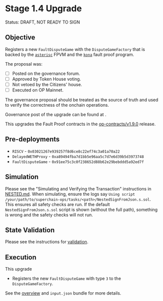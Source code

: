 # Stage 1.4 Upgrade

Status: DRAFT, NOT READY TO SIGN

## Objective

Registers a new `FaultDisputeGame` with the `DisputeGameFactory` that is backed by the [`asterisc`][asterisc] FPVM and
the [`kona`][kona] fault proof program.

The proposal was:

- [ ] Posted on the governance forum.
- [ ] Approved by Token House voting.
- [ ] Not vetoed by the Citizens' house.
- [ ] Executed on OP Mainnet.

The governance proposal should be treated as the source of truth and used to verify the correctness of the onchain operations.

Governance post of the upgrade can be found at <placeholder>.

This upgrades the Fault Proof contracts in the
[op-contracts/v1.9.0](https://github.com/ethereum-optimism/optimism/tree/op-contracts/v1.9.0-rc.2) release.

## Pre-deployments

- `RISCV` - `0x03021267e939257f8d6ce8c22ef74c3a01a70a22`
- `DelayedWETHProxy` - `0xa89494fba7d1bb5e96aa5c7d7e6d39b5d3973748`
- `FaultDisputeGame` - `0x91ee75c3c0f238652d88b62e29bebddd5a92ed7f`

## Simulation

Please see the "Simulating and Verifying the Transaction" instructions in [NESTED.md](../../../NESTED.md).
When simulating, ensure the logs say `Using script /your/path/to/superchain-ops/tasks/<path>/NestedSignFromJson.s.sol`.
This ensures all safety checks are run. If the default `NestedSignFromJson.s.sol` script is shown (without the full path), something is wrong and the safety checks will not run.

## State Validation

Please see the instructions for [validation](./VALIDATION.md).

## Execution

This upgrade
* Registers the new `FaultDisputeGame` with type `3` to the `DisputeGameFactory`.

See the [overview](./OVERVIEW.md) and `input.json` bundle for more details.

[asterisc]: https://github.com/ethereum-optimism/asterisc
[kona]: https://github.com/anton-rs/kona
